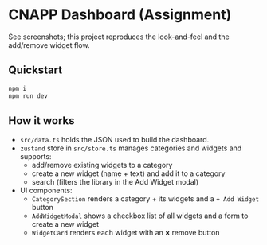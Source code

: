 
# CNAPP Dashboard (Assignment)

See screenshots; this project reproduces the look-and-feel and the add/remove widget flow.

## Quickstart
```bash
npm i
npm run dev
```

## How it works
- `src/data.ts` holds the JSON used to build the dashboard.
- `zustand` store in `src/store.ts` manages categories and widgets and supports:
  - add/remove existing widgets to a category
  - create a new widget (name + text) and add it to a category
  - search (filters the library in the Add Widget modal)
- UI components:
  - `CategorySection` renders a category + its widgets and a `+ Add Widget` button
  - `AddWidgetModal` shows a checkbox list of all widgets and a form to create a new widget
  - `WidgetCard` renders each widget with an **×** remove button
```
